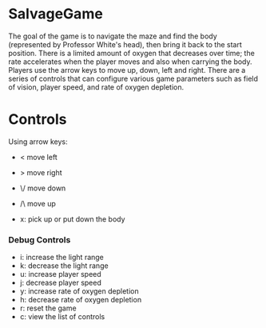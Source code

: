 # SalvageGame

The goal of the game is to navigate the maze and find the body (represented by Professor White's head), then bring it back to the start position. There is a limited amount of oxygen that decreases over time; the rate accelerates when the player moves and also when carrying the body. Players use the arrow keys to move up, down, left and right. There are a series of controls that can configure various game parameters such as field of vision, player speed, and rate of oxygen depletion.

# Controls

Using arrow keys:
- < move left
- \> move right
- \\/ move down
- /\ move up

- x: pick up or put down the body
### Debug Controls
- i: increase the light range
- k: decrease the light range
- u: increase player speed
- j: decrease player speed
- y: increase rate of oxygen depletion
- h: decrease rate of oxygen depletion
- r: reset the game
- c: view the list of controls
